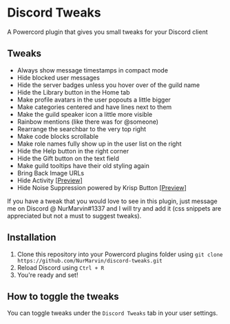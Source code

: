 # Discord Tweaks
A Powercord plugin that gives you small tweaks for your Discord client

## Tweaks
- Always show message timestamps in compact mode
- Hide blocked user messages
- Hide the server badges unless you hover over of the guild name
- Hide the Library button in the Home tab
- Make profile avatars in the user popouts a little bigger
- Make categories centered and have lines next to them
- Make the guild speaker icon a little more visible
- Rainbow mentions (like there was for @someone)
- Rearrange the searchbar to the very top right
- Make code blocks scrollable
- Make role names fully show up in the user list on the right
- Hide the Help button in the right corner
- Hide the Gift button on the text field
- Make guild tooltips have their old styling again
- Bring Back Image URLs
- Hide Activity [[Preview]](https://i.imgur.com/dFHHH7E.gif)
- Hide Noise Suppression powered by Krisp Button [[Preview]](https://i.imgur.com/VWSj3FX.gif)

If you have a tweak that you would love to see in this plugin,
just message me on Discord @ NurMarvin#1337 and I will try and add it
(css snippets are appreciated but not a must to suggest tweaks).

## Installation
1. Clone this repository into your Powercord plugins folder using `git clone https://github.com/NurMarvin/discord-tweaks.git`
2. Reload Discord using `Ctrl + R`
3. You're ready and set!

## How to toggle the tweaks
You can toggle tweaks under the `Discord Tweaks` tab in your user settings.
